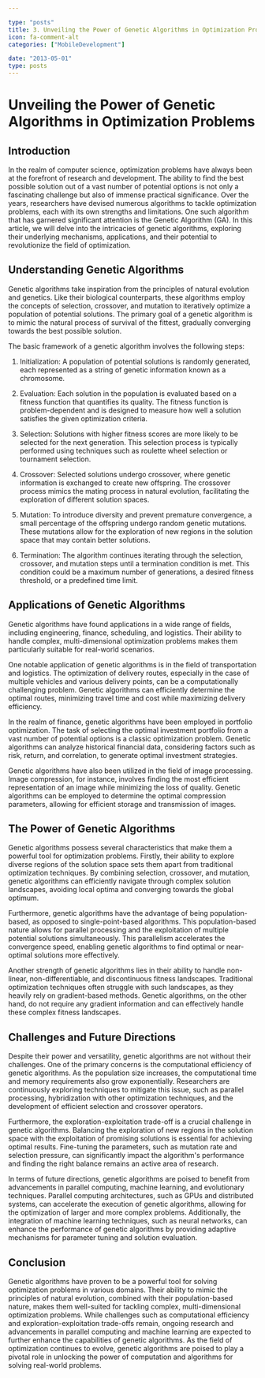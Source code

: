 ```yaml
---

type: "posts"
title: 3. Unveiling the Power of Genetic Algorithms in Optimization Problems
icon: fa-comment-alt
categories: ["MobileDevelopment"]

date: "2013-05-01"
type: posts
---
```





# Unveiling the Power of Genetic Algorithms in Optimization Problems

## Introduction

In the realm of computer science, optimization problems have always been at the forefront of research and development. The ability to find the best possible solution out of a vast number of potential options is not only a fascinating challenge but also of immense practical significance. Over the years, researchers have devised numerous algorithms to tackle optimization problems, each with its own strengths and limitations. One such algorithm that has garnered significant attention is the Genetic Algorithm (GA). In this article, we will delve into the intricacies of genetic algorithms, exploring their underlying mechanisms, applications, and their potential to revolutionize the field of optimization.

## Understanding Genetic Algorithms

Genetic algorithms take inspiration from the principles of natural evolution and genetics. Like their biological counterparts, these algorithms employ the concepts of selection, crossover, and mutation to iteratively optimize a population of potential solutions. The primary goal of a genetic algorithm is to mimic the natural process of survival of the fittest, gradually converging towards the best possible solution.

The basic framework of a genetic algorithm involves the following steps:

1. Initialization: A population of potential solutions is randomly generated, each represented as a string of genetic information known as a chromosome.

2. Evaluation: Each solution in the population is evaluated based on a fitness function that quantifies its quality. The fitness function is problem-dependent and is designed to measure how well a solution satisfies the given optimization criteria.

3. Selection: Solutions with higher fitness scores are more likely to be selected for the next generation. This selection process is typically performed using techniques such as roulette wheel selection or tournament selection.

4. Crossover: Selected solutions undergo crossover, where genetic information is exchanged to create new offspring. The crossover process mimics the mating process in natural evolution, facilitating the exploration of different solution spaces.

5. Mutation: To introduce diversity and prevent premature convergence, a small percentage of the offspring undergo random genetic mutations. These mutations allow for the exploration of new regions in the solution space that may contain better solutions.

6. Termination: The algorithm continues iterating through the selection, crossover, and mutation steps until a termination condition is met. This condition could be a maximum number of generations, a desired fitness threshold, or a predefined time limit.

## Applications of Genetic Algorithms

Genetic algorithms have found applications in a wide range of fields, including engineering, finance, scheduling, and logistics. Their ability to handle complex, multi-dimensional optimization problems makes them particularly suitable for real-world scenarios.

One notable application of genetic algorithms is in the field of transportation and logistics. The optimization of delivery routes, especially in the case of multiple vehicles and various delivery points, can be a computationally challenging problem. Genetic algorithms can efficiently determine the optimal routes, minimizing travel time and cost while maximizing delivery efficiency.

In the realm of finance, genetic algorithms have been employed in portfolio optimization. The task of selecting the optimal investment portfolio from a vast number of potential options is a classic optimization problem. Genetic algorithms can analyze historical financial data, considering factors such as risk, return, and correlation, to generate optimal investment strategies.

Genetic algorithms have also been utilized in the field of image processing. Image compression, for instance, involves finding the most efficient representation of an image while minimizing the loss of quality. Genetic algorithms can be employed to determine the optimal compression parameters, allowing for efficient storage and transmission of images.

## The Power of Genetic Algorithms

Genetic algorithms possess several characteristics that make them a powerful tool for optimization problems. Firstly, their ability to explore diverse regions of the solution space sets them apart from traditional optimization techniques. By combining selection, crossover, and mutation, genetic algorithms can efficiently navigate through complex solution landscapes, avoiding local optima and converging towards the global optimum.

Furthermore, genetic algorithms have the advantage of being population-based, as opposed to single-point-based algorithms. This population-based nature allows for parallel processing and the exploitation of multiple potential solutions simultaneously. This parallelism accelerates the convergence speed, enabling genetic algorithms to find optimal or near-optimal solutions more effectively.

Another strength of genetic algorithms lies in their ability to handle non-linear, non-differentiable, and discontinuous fitness landscapes. Traditional optimization techniques often struggle with such landscapes, as they heavily rely on gradient-based methods. Genetic algorithms, on the other hand, do not require any gradient information and can effectively handle these complex fitness landscapes.

## Challenges and Future Directions

Despite their power and versatility, genetic algorithms are not without their challenges. One of the primary concerns is the computational efficiency of genetic algorithms. As the population size increases, the computational time and memory requirements also grow exponentially. Researchers are continuously exploring techniques to mitigate this issue, such as parallel processing, hybridization with other optimization techniques, and the development of efficient selection and crossover operators.

Furthermore, the exploration-exploitation trade-off is a crucial challenge in genetic algorithms. Balancing the exploration of new regions in the solution space with the exploitation of promising solutions is essential for achieving optimal results. Fine-tuning the parameters, such as mutation rate and selection pressure, can significantly impact the algorithm's performance and finding the right balance remains an active area of research.

In terms of future directions, genetic algorithms are poised to benefit from advancements in parallel computing, machine learning, and evolutionary techniques. Parallel computing architectures, such as GPUs and distributed systems, can accelerate the execution of genetic algorithms, allowing for the optimization of larger and more complex problems. Additionally, the integration of machine learning techniques, such as neural networks, can enhance the performance of genetic algorithms by providing adaptive mechanisms for parameter tuning and solution evaluation.

## Conclusion

Genetic algorithms have proven to be a powerful tool for solving optimization problems in various domains. Their ability to mimic the principles of natural evolution, combined with their population-based nature, makes them well-suited for tackling complex, multi-dimensional optimization problems. While challenges such as computational efficiency and exploration-exploitation trade-offs remain, ongoing research and advancements in parallel computing and machine learning are expected to further enhance the capabilities of genetic algorithms. As the field of optimization continues to evolve, genetic algorithms are poised to play a pivotal role in unlocking the power of computation and algorithms for solving real-world problems.